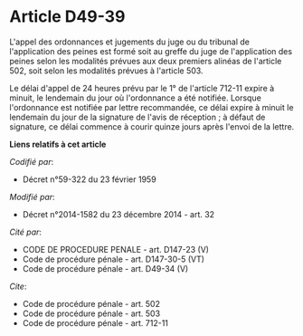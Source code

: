 # Article D49-39

L'appel des ordonnances et jugements du juge ou du tribunal de l'application des peines est formé soit au greffe du juge de
l'application des peines selon les modalités prévues aux deux premiers alinéas de l'article 502, soit selon les modalités
prévues à l'article 503. 

Le délai d'appel de 24 heures prévu par le 1° de l'article 712-11 expire à minuit, le lendemain du jour où l'ordonnance a été
notifiée. Lorsque l'ordonnance est notifiée par lettre recommandée, ce délai expire à minuit le lendemain du jour de la
signature de l'avis de réception ; à défaut de signature, ce délai commence à courir quinze jours après l'envoi de la lettre.

**Liens relatifs à cet article**

_Codifié par_:

  - Décret n°59-322 du 23 février 1959

_Modifié par_:

  - Décret n°2014-1582 du 23 décembre 2014 - art. 32

_Cité par_:

  - CODE DE PROCEDURE PENALE - art. D147-23 (V)
  - Code de procédure pénale - art. D147-30-5 (VT)
  - Code de procédure pénale - art. D49-34 (V)

_Cite_:

  - Code de procédure pénale - art. 502
  - Code de procédure pénale - art. 503
  - Code de procédure pénale - art. 712-11
